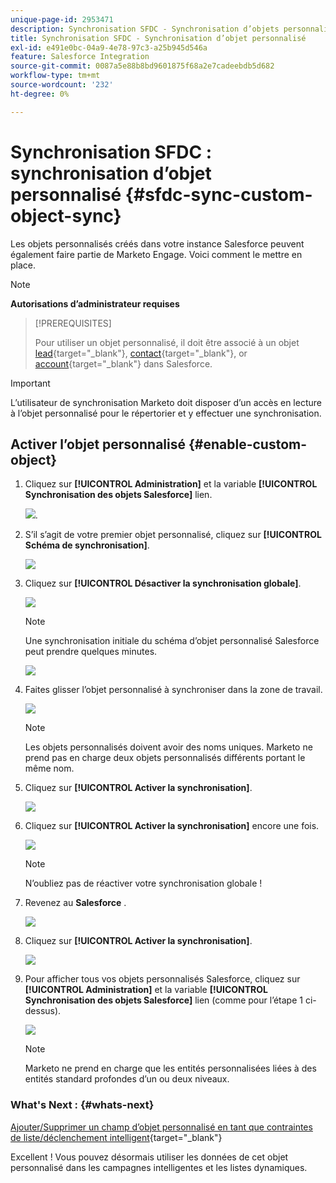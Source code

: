 ```yaml
---
unique-page-id: 2953471
description: Synchronisation SFDC - Synchronisation d’objets personnalisés - Documents Marketo - Documentation du produit
title: Synchronisation SFDC - Synchronisation d’objet personnalisé
exl-id: e491e0bc-04a9-4e78-97c3-a25b945d546a
feature: Salesforce Integration
source-git-commit: 0087a5e88b8bd9601875f68a2e7cadeebdb5d682
workflow-type: tm+mt
source-wordcount: '232'
ht-degree: 0%

---
```


# Synchronisation SFDC : synchronisation d’objet personnalisé {#sfdc-sync-custom-object-sync}

Les objets personnalisés créés dans votre instance Salesforce peuvent également faire partie de Marketo Engage. Voici comment le mettre en place.

>[!NOTE]
>
>**Autorisations d’administrateur requises**

>[!PREREQUISITES]
>
>Pour utiliser un objet personnalisé, il doit être associé à un objet [lead](/help/marketo/product-docs/crm-sync/salesforce-sync/sfdc-sync-details/sfdc-sync-field-sync.md){target="_blank"}, [contact](/help/marketo/product-docs/crm-sync/salesforce-sync/sfdc-sync-details/sfdc-sync-contact-sync.md){target="_blank"}, or [account](/help/marketo/product-docs/crm-sync/salesforce-sync/sfdc-sync-details/sfdc-sync-account-sync.md){target="_blank"} dans Salesforce.

>[!IMPORTANT]
>
>L’utilisateur de synchronisation Marketo doit disposer d’un accès en lecture à l’objet personnalisé pour le répertorier et y effectuer une synchronisation.

## Activer l’objet personnalisé  {#enable-custom-object}

1. Cliquez sur **[!UICONTROL Administration]** et la variable **[!UICONTROL Synchronisation des objets Salesforce]** lien.

   ![](assets/image2015-11-19-10-3a28-3a5.png).

1. S’il s’agit de votre premier objet personnalisé, cliquez sur **[!UICONTROL Schéma de synchronisation]**.

   ![](assets/rtaimage-2.png)

1. Cliquez sur **[!UICONTROL Désactiver la synchronisation globale]**.

   ![](assets/image2015-4-22-10-3a45-3a0.png)

   >[!NOTE]
   >
   >Une synchronisation initiale du schéma d’objet personnalisé Salesforce peut prendre quelques minutes.

   ![](assets/image2015-4-22-10-3a45-3a18.png)

1. Faites glisser l’objet personnalisé à synchroniser dans la zone de travail.

   ![](assets/image2015-4-22-10-3a45-3a30.png)

   >[!NOTE]
   >
   >Les objets personnalisés doivent avoir des noms uniques. Marketo ne prend pas en charge deux objets personnalisés différents portant le même nom.

1. Cliquez sur **[!UICONTROL Activer la synchronisation]**.

   ![](assets/image2015-4-22-10-3a45-3a50.png)

1. Cliquez sur **[!UICONTROL Activer la synchronisation]** encore une fois.

   ![](assets/image2015-4-22-10-3a46-3a10.png)

   >[!NOTE]
   >
   >N’oubliez pas de réactiver votre synchronisation globale !

1. Revenez au **Salesforce** .

   ![](assets/image2015-4-22-10-3a46-3a25.png)

1. Cliquez sur **[!UICONTROL Activer la synchronisation]**.

   ![](assets/image2015-4-22-10-3a50-3a26.png)

1. Pour afficher tous vos objets personnalisés Salesforce, cliquez sur **[!UICONTROL Administration]** et la variable **[!UICONTROL Synchronisation des objets Salesforce]** lien (comme pour l’étape 1 ci-dessus).

   ![](assets/image2016-6-23-9-3a28-3a23.png)

   >[!NOTE]
   >
   >Marketo ne prend en charge que les entités personnalisées liées à des entités standard profondes d’un ou deux niveaux.

### What&#39;s Next : {#whats-next}

[Ajouter/Supprimer un champ d’objet personnalisé en tant que contraintes de liste/déclenchement intelligent](/help/marketo/product-docs/crm-sync/salesforce-sync/setup/optional-steps/add-remove-custom-object-field-as-smart-list-trigger-constraints.md){target="_blank"}

Excellent ! Vous pouvez désormais utiliser les données de cet objet personnalisé dans les campagnes intelligentes et les listes dynamiques.
